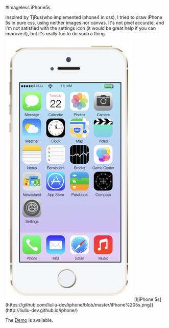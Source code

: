 #Imageless iPhone5s

Inspired by TjRus(who implemented iphone4 in css), I tried to draw iPhone 5s in pure css, using neither images nor canvas. It's not pixel accurate, and I'm not satisfied with the settings icon (it would be great help if you can improve it), but it's really fun to do such a thing.

<img src="https://github.com/liuliu-dev/iphone/blob/master/iPhone%205s.png " width="400">
[![iPhone 5s](https://github.com/liuliu-dev/iphone/blob/master/iPhone%205s.png)](http://liuliu-dev.github.io/iphone/)

The [Demo](http://liuliu-dev.github.io/iphone/) is available.
